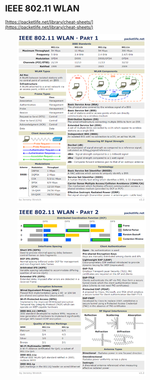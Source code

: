 # IEEE 802.11 WLAN

[https://packetlife.net/library/cheat-sheets/](https://packetlife.net/library/cheat-sheets/)

<figure><img src="../../../.gitbook/assets/image (71).png" alt=""><figcaption></figcaption></figure>

<figure><img src="../../../.gitbook/assets/image (72).png" alt=""><figcaption></figcaption></figure>
